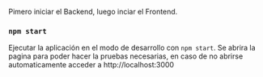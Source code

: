 Pimero iniciar el Backend, luego inciar el Frontend.

### `npm start`

Ejecutar la aplicación en el modo de desarrollo con `npm start`. Se abrira la pagina para poder hacer la pruebas necesarias, en caso de no abrirse automaticamente acceder a http://localhost:3000


